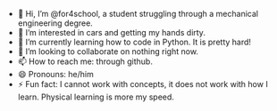 - 👋 Hi, I’m @for4school, a student struggling through a mechanical engineering degree.
- 👀 I’m interested in cars and getting my hands dirty.
- 🌱 I’m currently learning how to code in Python. It is pretty hard!
- 💞️ I’m looking to collaborate on nothing right now.
- 📫 How to reach me: through github.
- 😄 Pronouns: he/him
- ⚡ Fun fact: I cannot work with concepts, it does not work with how I learn. Physical learning is more my speed.
